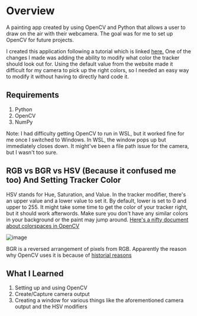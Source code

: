 # Overview
A painting app created by using OpenCV and Python that allows a user to draw on the air with their webcamera. The goal was for me to set up OpenCV for future projects.


I created this application following a tutorial which is linked [here.](https://analyticsindiamag.com/how-to-create-a-virtual-painting-app-using-opencv/) One of the changes I made was adding the ability to modify what color the tracker should look out for. Using the default value from the website made it difficult for my camera to pick up the right colors, so I needed an easy way to modify it without having to directly hard code it.

## Requirements
1. Python
2. OpenCV
3. NumPy

Note: I had difficulty getting OpenCV to run in WSL, but it worked fine for me once I switched to Windows. In WSL, the window pops up but immediately closes down. It might've been a file path issue for the camera, but I wasn't too sure.

## RGB vs BGR vs HSV (Because it confused me too) And Setting Tracker Color
HSV stands for Hue, Saturation, and Value. In the tracker modifier, there's an upper value and a lower value to set it. By default, lower is set to 0 and upper to 255. It might take some time to get the color of your tracker right, but it should work afterwords. Make sure you don't have any similar colors in your background or the paint may jump around. [Here's a nifty document about colorspaces in OpenCV](https://docs.opencv.org/3.2.0/df/d9d/tutorial_py_colorspaces.html)

![image](https://user-images.githubusercontent.com/50024330/204200760-624c8d0e-187d-4f33-a760-627c642bcec1.png)

BGR is a reversed arrangement of pixels from RGB. Apparently the reason why OpenCV uses it is because of [historial reasons](https://stackoverflow.com/questions/14556545/why-opencv-using-bgr-colour-space-instead-of-rgb)

## What I Learned
1. Setting up and using OpenCV
2. Create/Capture camera output
3. Creating a window for various things like the aforementioned camera output and the HSV modifiers
